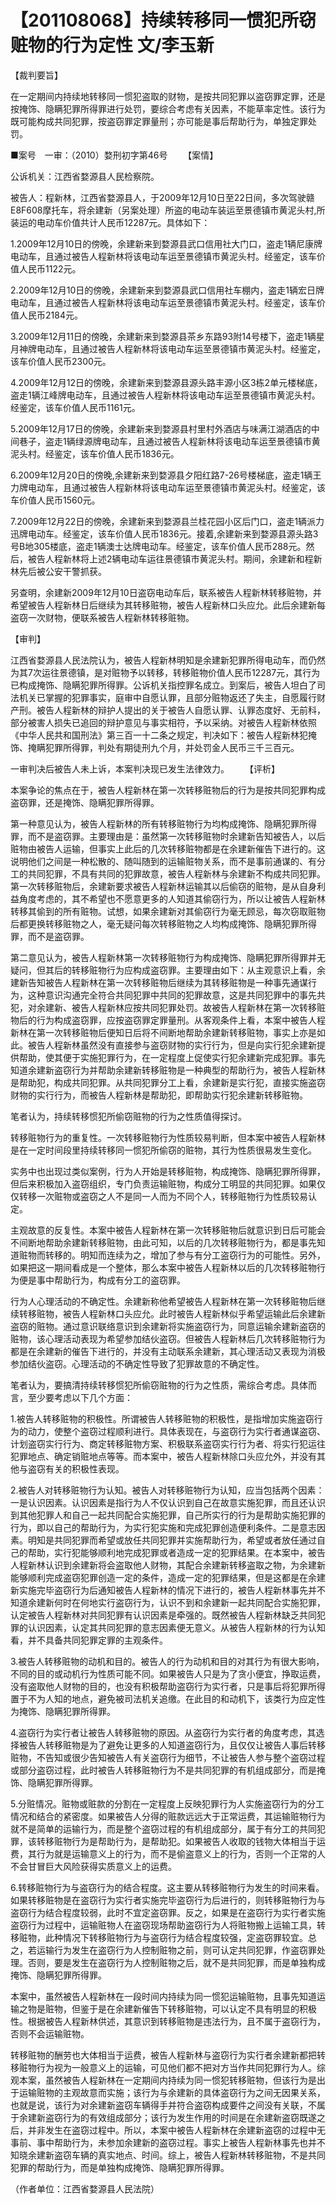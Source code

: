 # 【201108068】持续转移同一惯犯所窃赃物的行为定性 文/李玉新

【裁判要旨】

在一定期间内持续地转移同一惯犯盗取的财物，是按共同犯罪以盗窃罪定罪，还是按掩饰、隐瞒犯罪所得罪进行处罚，要综合考虑有关因素，不能草率定性。该行为既可能构成共同犯罪，按盗窃罪定罪量刑；亦可能是事后帮助行为，单独定罪处罚。

■案号　一审：（2010）婺刑初字第46号 　　【案情】

公诉机关：江西省婺源县人民检察院。

被告人：程新林，江西省婺源县人，于2009年12月10日至22日间，多次驾驶赣E8F608摩托车，将余建新（另案处理）所盗的电动车装运至景德镇市黄泥头村,所装运的电动车价值共计人民币12287元。具体如下：

1.2009年12月10日的傍晚，余建新来到婺源县武口信用社大门口，盗走1辆尼康牌电动车，且通过被告人程新林将该电动车运至景德镇市黄泥头村。经鉴定，该车价值人民币1122元。

2.2009年12月10日的傍晚，余建新来到婺源县武口信用社车棚内，盗走1辆宏日牌电动车，且通过被告人程新林将该电动车运至景德镇市黄泥头村。经鉴定，该车价值人民币2184元。

3.2009年12月11日的傍晚，余建新来到婺源县茶乡东路93附14号楼下，盗走1辆星月神牌电动车，且通过被告人程新林将该电动车运至景德镇市黄泥头村。经鉴定，该车价值人民币2300元。

4.2009年12月12日的傍晚，余建新来到婺源县源头路丰源小区3栋2单元楼梯底，盗走1辆江峰牌电动车，且通过被告人程新林将该电动车运至景德镇市黄泥头村。经鉴定，该车价值人民币1161元。

5.2009年12月17日的傍晚，余建新来到婺源县村里村外酒店与味满江湖酒店的中间巷子，盗走1辆绿源牌电动车，且通过被告人程新林将该电动车运至景德镇市黄泥头村。经鉴定，该车价值人民币1836元。

6.2009年12月20日的傍晚,余建新来到婺源县夕阳红路7-26号楼梯底，盗走1辆王力牌电动车，且通过被告人程新林将该电动车运至景德镇市黄泥头村。经鉴定，该车价值人民币1560元。

7.2009年12月22日的傍晚，余建新来到婺源县兰桂花园小区后门口，盗走1辆派力迅牌电动车。经鉴定，该车价值人民币1836元。接着,余建新来到婺源县源头路3号B地305楼底，盗走1辆澳士达牌电动车。经鉴定，该车价值人民币288元。然后，被告人程新林将上述2辆电动车运往景德镇市黄泥头村。期间，余建新和程新林先后被公安干警抓获。

另查明，余建新2009年12月10日盗窃电动车后，联系被告人程新林转移赃物，并希望被告人程新林日后继续为其转移赃物，被告人程新林口头应允。此后余建新每盗窃一次财物，便联系被告人程新林转移赃物。

【审判】

江西省婺源县人民法院认为，被告人程新林明知是余建新犯罪所得电动车，而仍然为其7次运往景德镇，是对赃物予以转移，转移赃物价值人民币12287元，其行为已构成掩饰、隐瞒犯罪所得罪。公诉机关指控罪名成立。到案后，被告人坦白了司法机关已掌握的犯罪事实，庭审中自愿认罪，且部分赃物返还了失主，自愿履行财产刑。被告人程新林的辩护人提出的关于被告人自愿认罪、认罪态度好、无前科，部分被害人损失已追回的辩护意见与事实相符，予以采纳。对被告人程新林依照《中华人民共和国刑法》第三百一十二条之规定，判决如下：被告人程新林犯掩饰、掩瞒犯罪所得罪，判处有期徒刑九个月，并处罚金人民币三千三百元。

一审判决后被告人未上诉，本案判决现已发生法律效力。 　　【评析】

本案争论的焦点在于，被告人程新林在第一次转移赃物后的行为是按共同犯罪构成盗窃罪，还是掩饰、隐瞒犯罪所得罪。

第一种意见认为，被告人程新林的所有转移赃物行为均构成掩饰、隐瞒犯罪所得罪，而不是盗窃罪。主要理由是：虽然第一次转移赃物时余建新告知被告人，以后赃物由被告人运输，但事实上此后的几次转移赃物都是在余建新催告下进行的。这说明他们之间是一种松散的、随叫随到的运输赃物关系，而不是事前通谋的、有分工的共同犯罪，不具有共同的犯罪故意，被告人程新林与余建新不构成共同犯罪。第一次转移赃物后，余建新要求被告人程新林运输其以后偷窃的赃物，是从自身利益角度考虑的，其不希望也不愿意更多的人知道其偷窃行为，所以让被告人程新林转移其偷到的所有赃物。试想，如果余建新对其偷窃行为毫无顾忌，每次窃取赃物后都更换转移赃物之人，毫无疑问每次转移赃物之人均构成掩饰、隐瞒犯罪所得罪，而不是盗窃罪。

第二意见认为，被告人程新林第一次转移赃物行为构成掩饰、隐瞒犯罪所得罪并无疑问，但其后的转移赃物行为应构成盗窃罪。主要理由如下：从主观意识上看，余建新告知被告人程新林在第一次转移赃物后继续为其转移赃物是一种事先通谋行为，这种意识沟通完全符合共同犯罪中共同的犯罪故意，这是共同犯罪中的事先共犯，对余建新、被告人程新林应按共同犯罪处罚。故被告人程新林在第一次转移赃物后的行为构成盗窃罪，应按盗窃罪定罪量刑。从客观条件上看，本案中被告人程新林在第一次转移赃物后便知日后将不间断地帮助余建新转移赃物，事实上亦是如此。被告人程新林虽然没有直接参与盗窃财物的实行行为，但是向实行犯余建新提供帮助，使其便于实施犯罪行为，在一定程度上促使实行犯余建新完成犯罪。事先知道余建新盗窃行为并帮助余建新转移赃物是一种典型的帮助行为，被告人程新林是帮助犯，构成共同犯罪。从共同犯罪分工上看，余建新是实行犯，直接实施盗窃财物的实行行为，而被告人程新林是帮助犯，即帮助实行犯余建新转移赃物。

笔者认为，持续转移惯犯所偷窃赃物的行为之性质值得探讨。

转移赃物行为的重复性。一次转移赃物行为性质较易判断，但本案中被告人程新林是在一定时间段里持续转移同一惯犯所偷窃的赃物，其行为性质很易发生变化。

实务中也出现过类似案例，行为人开始是转移赃物，构成掩饰、隐瞒犯罪所得罪，但后来积极加入盗窃组织，专门负责运输赃物，构成分工明显的共同犯罪。如果仅仅转移一次赃物或盗窃之人不是同一人而为不同个人，转移赃物行为性质较易认定。

主观故意的反复性。本案中被告人程新林在第一次转移赃物后就意识到日后可能会不间断地帮助余建新转移赃物，由此可知，以后的几次转移赃物行为，都是事先知道赃物而转移的。明知而连续为之，增加了参与有分工盗窃行为的可能性。另外，如果把这一期间看成是一个整体，那么本案中被告人程新林以后的几次转移赃物行为便是事中帮助行为，构成有分工的盗窃罪。

行为人心理活动的不确定性。余建新称他希望被告人程新林在第一次转移赃物后继续转移赃物，被告人程新林口头应允。此时被告人程新林似乎希望运输此后余建新盗窃的赃物。通过意识联络意识到余建新将实施盗窃行为，同意运输余建新盗窃的赃物，该心理活动表现为希望参加结伙盗窃。但被告人程新林后几次转移赃物行为都是在余建新的催告下进行的，并没有主动联系余建新，其心理活动又表现为消极参加结伙盗窃。心理活动的不确定性导致了犯罪故意的不确定性。

笔者认为，要搞清持续转移惯犯所偷窃赃物的行为之性质，需综合考虑。具体而言，至少要考虑以下几个方面：

1.被告人转移赃物的积极性。所谓被告人转移赃物的积极性，是指增加实施盗窃行为的动力，使整个盗窃过程顺利进行。具体表现在，与盗窃行为实行者通谋盗窃、计划盗窃实行行为、商定转移赃物方案、积极联系盗窃实行行为者、将实行犯运往犯罪地点、确定销赃地点等等。而本案中，被告人程新林除口头应允外，并没有其他与盗窃有关的积极性表现。

2.被告人对转移赃物行为认知。被告人对转移赃物行为认知，应当包括两个因素：一是认识因素。认识因素是指行为人不仅认识到自己在故意实施犯罪，而且还认识到其他犯罪人和自己一起共同配合实施犯罪，自己所实行的行为是帮助实施犯罪的行为，即以自己的帮助行为，为实行犯实施和完成犯罪创造便利条件。二是意志因素。明知是共同犯罪而希望或放任共同犯罪并实施帮助行为，希望或者放任通过自己的帮助，实行犯能够顺利地完成犯罪或者造成一定的犯罪结果。在本案中，被告人程新林认识到余建新将会盗取他人财物，其配合余建新转移盗取之物，为余建新能够顺利完成盗窃犯罪创造一定的条件，造成一定的犯罪结果，但是这都是在余建新实施完毕盗窃行为后通知被告人程新林的情况下进行的，被告人程新林事先并不知道余建新何时在何地实行盗窃行为，认识不到和余建新一起共同配合实施犯罪，认定被告人程新林对共同犯罪有认识因素是牵强的。既然被告人程新林缺乏共同犯罪的认识因素，认定其共同犯罪的意志因素便无意义。从被告人程新林的行为认知看，并不具备共同犯罪定罪的主观条件。

3.被告人转移赃物的动机和目的。被告人的行为动机和目的对其行为有很大影响，不同的目的或动机行为性质可能不同。如果被告人只是为了贪小便宜，挣取运费，没有盗取他人财物的目的，也没有积极帮助盗窃行为实行者，只是事后将犯罪所得置于不为人知的地点，避免被司法机关追缴。在此目的和动机下，该类行为应定性为掩饰、隐瞒犯罪所得罪。

4.盗窃行为实行者让被告人转移赃物的原因。从盗窃行为实行者的角度考虑，其选择被告人转移赃物是为了避免让更多的人知道盗窃行为，且仅仅让被告人事后转移赃物，不告知或很少告知被告人有关盗窃行为细节，不让被告人参与整个盗窃过程或部分盗窃过程，此时被告人转移赃物行为不是共同犯罪的有机组成部分，而是掩饰、隐瞒犯罪所得罪。

5.分赃情况。赃物或赃款的分割在一定程度上反映犯罪行为人实施盗窃行为的分工情况和结合的紧密度。如果被告人分得的赃款远远大于正常运费，其运输赃物行为就不是简单的运输行为，而是整个盗窃过程的有机组成部分，属于有分工的共同犯罪，该转移赃物行为是帮助行为，是帮助犯。如果被告人收取的钱物大体相当于运费，其行为就是运输意义上的行为，而不是偷盗意义上的行为，否则一个正常的人不会甘冒巨大风险获得实质意义上的运费。

6.转移赃物行为与盗窃行为的结合程度。这主要从转移赃物行为发生的时间来看。如果转移赃物是在盗窃行为实行者实施完毕盗窃行为后进行的，则转移赃物行为与盗窃行为结合程度较弱，此时不宜定盗窃罪。反之，如果是在盗窃行为实行者实施盗窃行为过程中，运输赃物人在盗窃现场帮助盗窃行为人将赃物搬上运输工具，转移赃物，此种情况下转移赃物行为与盗窃行为结合程度较强，定盗窃罪较宜。总之，若运输行为发生在盗窃行为人控制赃物之前，则可认定共同犯罪，作盗窃罪处理。否则，要是发生在盗窃行为人控制赃物之后，就不是共同犯罪，而是单独构成掩饰、隐瞒犯罪所得罪。

本案中，虽然被告人程新林在一段时间内持续为同一惯犯运输赃物，且事先知道运输之物是赃物，但鉴于是在余建新催告下转移赃物，可以认定不具有明显的积极性。根据被告人程新林供述，其意识到转移赃物是违法行为，且不属于盗窃行为，否则不会运输赃物。

转移赃物的酬劳也大体相当于运费，被告人程新林与盗窃行为实行者余建新都把转移赃物行为视为一般意义上的运输，可见他们都不把对方当作共同犯罪行为人。综观本案，虽然被告人程新林在一定期间内持续为同一惯犯转移赃物，但该行为是出于运输赃物的主观故意而实施；该行为与余建新的具体盗窃行为之间无因果关系，也就是说，该行为对余建新盗窃车辆得手并符合盗窃构成要件之间没有关联，不属于余建新盗窃行为的有效组成部分；该行为发生作用的时间是在余建新盗窃既遂之后，并非发生在盗窃过程中。所以，本案中被告人程新林在余建新盗窃的过程中无事前、事中帮助行为，未参加余建新的盗窃过程。事实上被告人程新林事先也并不知晓余建新盗窃车辆的真实地点、时间。综上，被告人程新林转移赃物，不是共同犯罪的帮助行为，而是单独构成掩饰、隐瞒犯罪所得罪。

（作者单位：江西省婺源县人民法院）